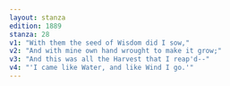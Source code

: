 ```yaml
---
layout: stanza
edition: 1889
stanza: 28
v1: "With them the seed of Wisdom did I sow,"
v2: "And with mine own hand wrought to make it grow;"
v3: "And this was all the Harvest that I reap'd--"
v4: "'I came like Water, and like Wind I go.'"
---
```

